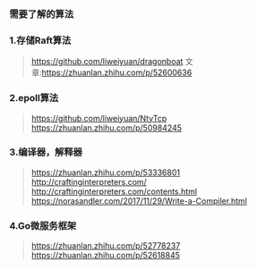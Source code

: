 ### 需要了解的算法

### 1.存储Raft算法

> https://github.com/liweiyuan/dragonboat
> 文章:https://zhuanlan.zhihu.com/p/52600636

### 2.epoll算法
> https://github.com/liweiyuan/NtyTcp
> https://zhuanlan.zhihu.com/p/50984245

### 3.编译器，解释器
> https://zhuanlan.zhihu.com/p/53336801
> http://craftinginterpreters.com/
> http://craftinginterpreters.com/contents.html
> https://norasandler.com/2017/11/29/Write-a-Compiler.html

### 4.Go微服务框架
> https://zhuanlan.zhihu.com/p/52778237
> https://zhuanlan.zhihu.com/p/52618845
